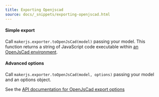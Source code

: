 ```yaml
---
title: Exporting Openjscad
source: docs/_snippets/exporting-openjscad.html
---
```


#### Simple export

Call `makerjs.exporter.toOpenJsCad(model)` passing your model.
This function returns a string of JavaScript code executable within [an OpenJsCad environment](https://joostn.github.io/OpenJsCad/).

#### Advanced options

Call `makerjs.exporter.toOpenJsCad(model, options)` passing your model and an options object.

See the [API documentation for OpenJsCad export options](/docs/api/interfaces/makerjs.exporter.iopenjscadoptions.md#content)
